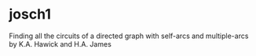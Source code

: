 # josch1
Finding all the circuits of a directed graph with self-arcs and multiple-arcs by K.A. Hawick and H.A. James
